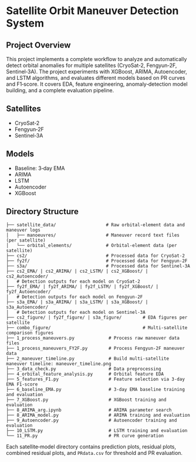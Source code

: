 # Satellite Orbit Maneuver Detection System

## Project Overview
This project implements a complete workflow to analyze and automatically detect orbital anomalies for multiple satellites (CryoSat‑2, Fengyun‑2F, Sentinel‑3A). The project experiments with XGBoost, ARIMA, Autoencoder, and LSTM algorithms, and evaluates different models based on PR curves and F1‑score. It covers EDA, feature engineering, anomaly‑detection model building, and a complete evaluation pipeline.

## Satellites
- CryoSat‑2
- Fengyun‑2F
- Sentinel‑3A

## Models
- Baseline: 3‑day EMA
- ARIMA
- LSTM
- Autoencoder
- XGBoost

## Directory Structure
```text
├── satellite_data/                   # Raw orbital‑element data and maneuver logs
│   ├── manoeuvres/                   # Maneuver record text files (per satellite)
│   └── orbital_elements/             # Orbital‑element data (per satellite)
├── cs2/                              # Processed data for CryoSat‑2
├── fy2f/                             # Processed data for Fengyun‑2F
├── s3a/                              # Processed data for Sentinel‑3A
├── cs2_EMA/ | cs2_ARIMA/ | cs2_LSTM/ | cs2_XGBoost/ | cs2_Autoencoder/
|   # Detection outputs for each model on CryoSat‑2
├── fy2f_EMA/ | fy2f_ARIMA/ | fy2f_LSTM/ | fy2f_XGBoost/ | fy2f_Autoencoder/
│   # Detection outputs for each model on Fengyun‑2F
├── s3a_EMA/ | s3a_ARIMA/ | s3a_LSTM/ | s3a_XGBoost/ | s3a_Autoencoder/
│   # Detection outputs for each model on Sentinel‑3A
├── cs2_figure/ | fy2f_figure/ | s3a_figure/        # EDA figures per satellite
├── combo_figure/                                   # Multi‑satellite comparison figures
├── 1_process_maneuvers.py             # Process raw maneuver data files
├── 1_process_maneuvers_FY2F.py        # Process Fengyun‑2F maneuver data
├── 2_maneuver_timeline.py             # Build multi‑satellite maneuver timeline: maneuver_timeline.png
├── 3_data_check.py                    # Data preprocessing
├── 4_orbital_feature_analysis.py      # Orbital feature EDA
├── 5_features_F1.py                   # Feature selection via 3‑day EMA F1‑score
├── 6_baseline_EMA.py                  # 3‑day EMA baseline training and evaluation
├── 7_XGBoost.py                       # XGBoost training and evaluation
├── 8_ARIMA_arg.ipynb                  # ARIMA parameter search
├── 8_ARIMA_model.py                   # ARIMA training and evaluation
├── 9_Autoencoder.py                   # Autoencoder training and evaluation
├── 10_LSTM.py                         # LSTM training and evaluation
└── 11_PR.py                           # PR curve generation
```

Each satellite‑model directory contains prediction plots, residual plots, combined residual plots, and `PRdata.csv` for threshold and PR evaluation.
 